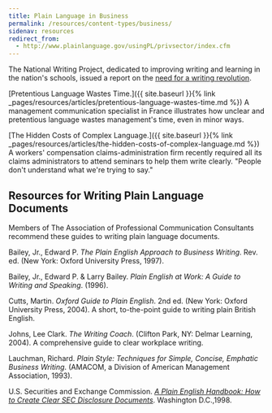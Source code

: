 ```yaml
---
title: Plain Language in Business
permalink: /resources/content-types/business/
sidenav: resources
redirect_from:
  - http://www.plainlanguage.gov/usingPL/privsector/index.cfm
---
```


The National Writing Project, dedicated to improving writing and learning in the nation's schools, issued a report on the [need for a writing revolution](http://www.writingcommission.org/prod_downloads/writingcom/neglectedr.pdf).

[Pretentious Language Wastes Time.]({{ site.baseurl }}{% link _pages/resources/articles/pretentious-language-wastes-time.md %}) A management communication specialist in France illustrates how unclear and pretentious language wastes management's time, even in minor ways.

[The Hidden Costs of Complex Language.]({{ site.baseurl }}{% link _pages/resources/articles/the-hidden-costs-of-complex-language.md %}) A workers' compensation claims-administration firm recently required all its claims administrators to attend seminars to help them write clearly. "People don't understand what we're trying to say."

## Resources for Writing Plain Language Documents

Members of The Association of Professional Communication Consultants recommend these guides to writing plain language documents.

Bailey, Jr., Edward P. _The Plain English Approach to Business Writing_. Rev. ed. (New York: Oxford University Press, 1997).

Bailey, Jr., Edward P. & Larry Bailey. _Plain English at Work: A Guide to Writing and Speaking_. (1996).

Cutts, Martin. _Oxford Guide to Plain English_. 2nd ed. (New York: Oxford University Press, 2004). A short, to-the-point guide to writing plain British English.

Johns, Lee Clark. _The Writing Coach_. (Clifton Park, NY: Delmar Learning, 2004). A comprehensive guide to clear workplace writing.

Lauchman, Richard. _Plain Style: Techniques for Simple, Concise, Emphatic Business Writing_. (AMACOM, a Division of American Management Association, 1993).

U.S. Securities and Exchange Commission. [_A Plain English Handbook: How to Create Clear SEC Disclosure Documents_](http://www.sec.gov/pdf/handbook.pdf). Washington D.C.,1998.
